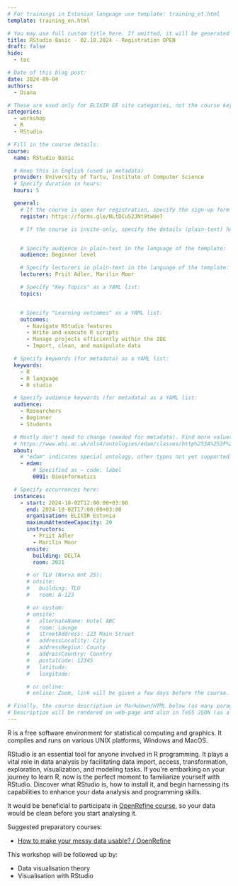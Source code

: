 ```yaml
---
# For trainings in Estonian language use template: training_et.html
template: training_en.html

# You may use full custom title here. If omitted, it will be generated from course name.
title: RStudio Basic - 02.10.2024 - Registration OPEN
draft: false
hide:
  - toc

# Date of this blog post:
date: 2024-09-04
authors:
  - Diana

# These are used only for ELIXIR EE site categories, not the course keywords on TESS
categories:
  - workshop
  - R
  - RStudio

# Fill in the course details:
course:
  name: RStudio Basic

  # Keep this in English (used in metadata)
  provider: University of Tartu, Institute of Computer Science
  # Specify duration in hours:
  hours: 5

  general:
    # If the course is open for registration, specify the sign-up form link here (otherwise, remove it):
    register: https://forms.gle/NLtDCu52JNt9twUe7

    # If the course is invite-only, specify the details (plain-text) here (otherwise, remove it):


    # Specify audience in plain-text in the language of the template:
    audience: Beginner level

    # Specify lecturers in plain-text in the language of the template:
    lecturers: Priit Adler, Marilin Moor

    # Specify "Key Topics" as a YAML list:
    topics:


    # Specify "Learning outcomes" as a YAML list:
    outcomes:
      - Navigate RStudio features
      - Write and execute R scripts 
      - Manage projects efficiently within the IDE
      - Import, clean, and manipulate data

  # Specify keywords (for metadata) as a YAML list:
  keywords:
    - R
    - R language
    - R studio

  # Specify audience keywords (for metadata) as a YAML list:
  audience:
    - Researchers
    - Beginner
    - Students

  # Mostly don't need to change (needed for metadata). Find more values here:
  # https://www.ebi.ac.uk/ols4/ontologies/edam/classes/http%253A%252F%252Fedamontology.org%252Ftopic_0003?lang=en
  about:
    # "edam" indicates special ontology, other types not yet supported.
    - edam:
        # Specified as – code: label
        0091: Bioinformatics

  # Specify occurrences here:
  instances:
    - start: 2024-10-02T12:00:00+03:00
      end: 2024-10-02T17:00:00+03:00
      organisation: ELIXIR Estonia
      maximumAttendeeCapacity: 20
      instructors:
        - Priit Adler
        - Marilin Moor
      onsite:
        building: DELTA
        room: 2021

      # or TLU (Narva mnt 25):
      # onsite:
      #   building: TLU
      #   room: A-123

      # or custom:
      # onsite:
      #   alternateName: Hotel ABC
      #   room: Lounge
      #   streetAddress: 123 Main Street
      #   addressLocality: City
      #   addressRegion: County
      #   addressCountry: Country
      #   postalCode: 12345
      #   latitude:
      #   longitude:

      # or online:
      # online: Zoom, link will be given a few days before the course.

# Finally, the course description in Markdown/HTML below (as many paragraphs as needed).
# Description will be rendered on web-page and also in TeSS JSON (as a string of HTML).
---
```


R is a free software environment for statistical computing and graphics. It compiles and runs on various UNIX platforms, Windows and MacOS.

RStudio is an essential tool for anyone involved in R programming. It plays a vital role in data analysis by facilitating data import, access, transformation, exploration, visualization, and modeling tasks. If you're embarking on your journey to learn R, now is the perfect moment to familiarize yourself with RStudio. Discover what RStudio is, how to install it, and begin harnessing its capabilities to enhance your data analysis and programming skills.

It would be beneficial to participate in [OpenRefine course](https://elixir.ut.ee/news/2024/08/22/OpenRefine_data_cleaning/), so your data would be clean before you start analysing it. 

<!-- more -->
Suggested preparatory courses: 

* [How to make your messy data usable? / OpenRefine](https://elixir.ut.ee/news/2024/08/22/OpenRefine_data_cleaning/)


This workshop will be followed up by:   

* Data visualisation theory 
* Visualisation with RStudio 